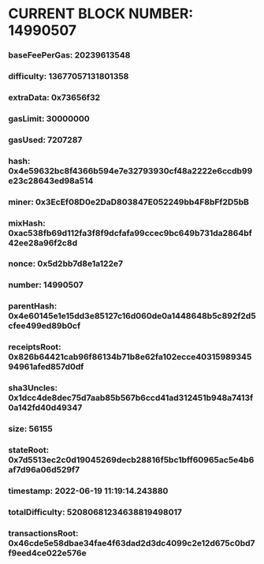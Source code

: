 # CURRENT BLOCK NUMBER: 14990507

### baseFeePerGas: 20239613548
### difficulty: 13677057131801358
### extraData: 0x73656f32
### gasLimit: 30000000
### gasUsed: 7207287
### hash: 0x4e59632bc8f4366b594e7e32793930cf48a2222e6ccdb99e23c28643ed98a514
### miner: 0x3EcEf08D0e2DaD803847E052249bb4F8bFf2D5bB
### mixHash: 0xac538fb69d112fa3f8f9dcfafa99ccec9bc649b731da2864bf42ee28a96f2c8d
### nonce: 0x5d2bb7d8e1a122e7
### number: 14990507
### parentHash: 0x4e60145e1e15dd3e85127c16d060de0a1448648b5c892f2d5cfee499ed89b0cf
### receiptsRoot: 0x826b64421cab96f86134b71b8e62fa102ecce4031598934594961afed857d0df
### sha3Uncles: 0x1dcc4de8dec75d7aab85b567b6ccd41ad312451b948a7413f0a142fd40d49347
### size: 56155
### stateRoot: 0x7d5513ec2c0d19045269decb28816f5bc1bff60965ac5e4b6af7d96a06d529f7
### timestamp: 2022-06-19 11:19:14.243880
### totalDifficulty: 52080681234638819498017
### transactionsRoot: 0x46cde5e58dbae34fae4f63dad2d3dc4099c2e12d675c0bd7f9eed4ce022e576e
